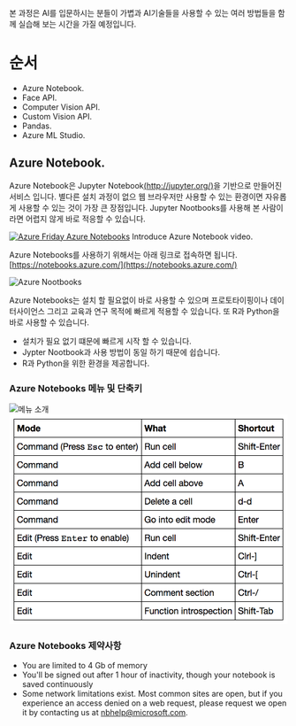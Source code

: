 본 과정은 AI를 입문하시는 분들이 가볍과 AI기술들을 사용할 수 있는 여러 방법들을 함께 실습해 보는 시간을 가질 예정입니다. 

# 순서 

* Azure Notebook.
* Face API.
* Computer Vision API.
* Custom Vision API.
* Pandas. 
* Azure ML Studio.


## Azure Notebook. 

 Azure Notebook은 Jupyter Notebook[(http://jupyter.org/)](http://jupyter.org/)을 기반으로 만들어진 서비스 입니다. 별다른 설치 과정이 없으 웹 브라우저만 사용할 수 있는 환경이면 자유롭게 사용할 수 있는 것이 가장 큰 장점입니다. Jupyter Nootbooks를 사용해 본 사람이라면 어렵지 않게 바로 적응할 수 있습니다. 

[![Azure Friday Azure Notebooks](https://img.youtube.com/vi/JWEhns28Cr4/0.jpg)](https://youtu.be/JWEhns28Cr4)
Introduce Azure Notebook video. 

Azure Notebooks를 사용하기 위해서는 아래 링크로 접속하면 됩니다. 
[https://notebooks.azure.com/](https://notebooks.azure.com/)<br>

![Azure Nootbooks](https://notebooks.azure.com/content/seaborn_front_laptop.png)


 Azure Notebooks는 설치 할 필요없이 바로 사용할 수 있으며 프로토타이핑이나 데이터사이언스 그리고 교육과 연구 목적에 빠르게 적용할 수 있습니다. 또 R과 Python을 바로 사용할 수 있습니다. 

 - 설치가 필요 없기 떄문에 빠르게 시작 할 수 있습니다. 
 - Jypter Nootbook과 사용 방법이 동일 하기 때문에 쉽습니다. 
 - R과 Python을 위한 환경을 제공합니다. 

### Azure Notebooks 메뉴 및 단축키 

![메뉴 소개](https://raw.githubusercontent.com/michhar/python-jupyter-notebooks/master/general/nb_diagram.png)
![단축키](./images/001.png)


### Azure Notebooks 제약사항

* You are limited to 4 Gb of memory
* You'll be signed out after 1 hour of inactivity, though your notebook is saved continuously
* Some network limitations exist. Most common sites are open, but if you experience an access denied on a web request, please request we open it by contacting us at nbhelp@microsoft.com.

